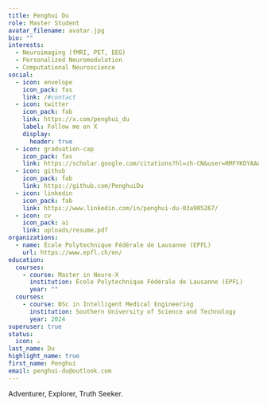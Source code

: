 ```yaml
---
title: Penghui Du
role: Master Student
avatar_filename: avatar.jpg
bio: ""
interests:
  - Neuroimaging (fMRI, PET, EEG)
  - Personalized Neuromodulation
  - Computational Neuroscience
social:
  - icon: envelope
    icon_pack: fas
    link: /#contact
  - icon: twitter
    icon_pack: fab
    link: https://x.com/penghui_du
    label: Follow me on X
    display:
      header: true
  - icon: graduation-cap
    icon_pack: fas
    link: https://scholar.google.com/citations?hl=zh-CN&user=RMFYKDYAAAAJ
  - icon: github
    icon_pack: fab
    link: https://github.com/PenghuiDu
  - icon: linkedin
    icon_pack: fab
    link: https://www.linkedin.com/in/penghui-du-03a905267/
  - icon: cv
    icon_pack: ai
    link: uploads/resume.pdf
organizations:
  - name: École Polytechnique Fédérale de Lausanne (EPFL)
    url: https://www.epfl.ch/en/
education:
  courses:
    - course: Master in Neuro-X
      institution: École Polytechnique Fédérale de Lausanne (EPFL)
      year: ""
  courses:
    - course: BSc in Intelligent Medical Engineering
      institution: Southern University of Science and Technology
      year: 2024
superuser: true
status:
  icon: ☕️
last_name: Du
highlight_name: true
first_name: Penghui
email: penghui-du@outlook.com
---
```

Adventurer, Explorer, Truth Seeker.